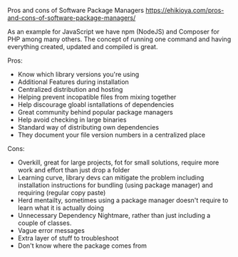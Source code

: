 Pros and cons of Software Package Managers
https://ehikioya.com/pros-and-cons-of-software-package-managers/


As an example for JavaScript we have npm (NodeJS) and Composer for PHP among many others.
The concept of running one command and having everything created, updated and compiled is great.

Pros:
- Know which library versions you're using
- Additional Features during installation
- Centralized distribution and hosting
- Helping prevent incopatible files from mixing together
- Help discourage gloabl isntallations of dependencies
- Great community behind popular package managers
- Help avoid checking in large binaries
- Standard way of distributing own dependencies
- They document your file version numbers in a centralized place

Cons:
- Overkill, great for large projects, fot for small solutions, require more work and effort than just drop a folder
- Learning curve, library devs can mitigate the problem including installation instructions for bundling (using package manager) and requiring (regular copy paste)
- Herd mentailty, sometimes using a package manager doesn't require to learn what it is actually doing
- Unnecessary Dependency Nightmare, rather than just including a couple of classes.
- Vague error messages
- Extra layer of stuff to troubleshoot
- Don't know where the package comes from

